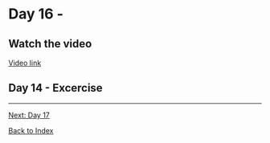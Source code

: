 # Day 16 - 


## Watch the video

[Video link](https://www.youtube.com/watch?v=)

## Day 14 - Excercise


---
[Next: Day 17](17-day17.md)

[Back to Index](index.md)
